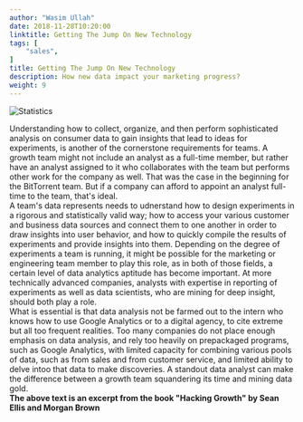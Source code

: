 ```yaml
---
author: "Wasim Ullah"
date: 2018-11-28T10:20:00
linktitle: Getting The Jump On New Technology
tags: [
    "sales",
]
title: Getting The Jump On New Technology
description: How new data impact your marketing progress?
weight: 9
---
```


![Statistics](/images/stats.jpg)

Understanding how to collect, organize, and then perform sophisticated analysis on consumer data to gain insights that lead to ideas for experiments, is another of the cornerstone requirements for teams. A growth team might not include an analyst as a full-time member, but rather have an analyst assigned to it who collaborates with the team but performs other work for the company as well. That was the case in the beginning for the BitTorrent team. But if a company can afford to appoint an analyst full-time to the team, that's ideal.<br>
A team's data represents needs to udnerstand how to design experiments in a rigorous and statistically valid way; how to access your various customer and business data sources and connect them to one another in order to draw insights into user behavior, and how to quickly compile the results of experiments and provide insights into them. Depending on the degree of experiments a team is running, it might be possible for the marketing or engineering team member to play this role, as in both of those fields, a certain level of data analytics aptitude has become important. At more technically advanced companies, analysts with expertise in reporting of experiments as well as data scientists, who are mining for deep insight, should both play a role.<br>
What is essential is that data analysis not be farmed out to the intern who knows how to use Google Analytics or to a digital agency, to cite extreme but all too frequent realities. Too many companies do not place enough emphasis on data analysis, and rely too heavily on prepackaged programs, such as Google Analytics, with limited capacity for combining various pools of data, such as from sales and from customer service, and limited ability to delve intoo that data to make discoveries. A standout data analyst can make the difference between a growth team squandering its time and mining data gold.<br>
<b>The above text is an excerpt from the book "Hacking Growth" by Sean Ellis and Morgan Brown</b>
